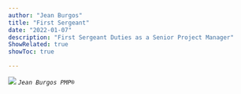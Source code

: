 ```yaml
---
author: "Jean Burgos"
title: "First Sergeant"
date: "2022-01-07"
description: "First Sergeant Duties as a Senior Project Manager"
ShowRelated: true
showToc: true

---
```

![](/blog/certifications/pmp.png)
*`Jean Burgos PMP®`*